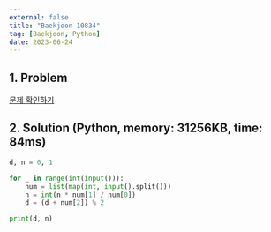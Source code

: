 ```yaml
---
external: false
title: "Baekjoon 10834"
tag: [Baekjoon, Python]
date: 2023-06-24
---
```


## 1. Problem

[문제 확인하기](https://www.acmicpc.net/problem/10834)

## 2. Solution (Python, memory: 31256KB, time: 84ms)

```python
d, n = 0, 1

for _ in range(int(input())):
    num = list(map(int, input().split()))
    n = int(n * num[1] / num[0])
    d = (d + num[2]) % 2

print(d, n)
```
